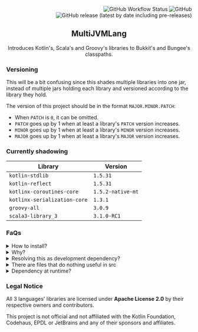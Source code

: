 <div align="right">

![GitHub Workflow Status](https://img.shields.io/github/workflow/status/harulol/multi-jvm-lang/gradle?style=plastic) ![GitHub](https://img.shields.io/github/license/harulol/multi-jvm-lang?style=plastic) ![GitHub release (latest by date including pre-releases)](https://img.shields.io/github/v/release/harulol/multi-jvm-lang?include_prereleases&style=plastic)
</div>

<div align="center">

## MultiJVMLang
Introduces Kotlin's, Scala's and Groovy's libraries to Bukkit's and Bungee's classpaths.
</div>

### Versioning
This will be a bit confusing since this shades multiple libraries into one jar, instead of multiple jars holding each library and versioned according to the library they hold.

The version of this project should be in the format `MAJOR.MINOR.PATCH`:
- When `PATCH` is `0`, it can be omitted.
- `PATCH` goes up by 1 when at least a library's `PATCH` version increases.
- `MINOR` goes up by 1 when at least a library's `MINOR` version increases.
- `MAJOR` goes up by 1 when at least a library's `MAJOR` version increases.

### Currently shadowing
| Library                      | Version           |
|------------------------------|-------------------|
| `kotlin-stdlib`              | `1.5.31`          |
| `kotlin-reflect`             | `1.5.31`          |
| `kotlinx-coroutines-core`    | `1.5.2-native-mt` |
| `kotlinx-serialization-core` | `1.3.1`           |
| `groovy-all`                 | `3.0.9`           |
| `scala3-library_3`           | `3.1.0-RC1`       |

### FaQs
<details>
<summary>How to install?</summary>

Just like any other plugin! By using the provided and very self-explanatory `plugins` folder?
</details>

<details>
<summary>Why?</summary>

So plugin developers using these languages don't have to shadow in the standard libraries of these languages for them to be usable.
</details>

<details>
<summary>Resolving this as development dependency?</summary>

No. Just use the language's provided libraries. If you use this, you must have like all 4 languages in the project lol.
</details>

<details>
<summary>There are files that do nothing useful in src</summary>

Yea, because they only serve as entrypoints for Bukkit and Bungee to recognize and load the classes.
</details>

<details>
<summary>Dependency at runtime?</summary>

Properly the same for both `bungee.yml` and `plugin.yml`.
```yaml
depend: [MultiJVMLang]
```
</details>

### Legal Notice
All 3 languages' libraries are licensed under **Apache License 2.0** by their respective owners and contributors.

This project is not official and not affiliated with the Kotlin Foundation, Codehaus, EPDL or JetBrains and any of their sponsors and affiliates.